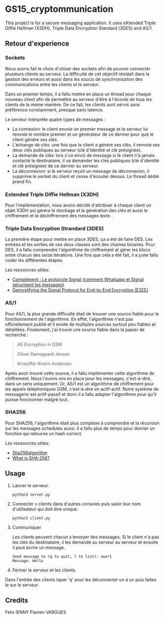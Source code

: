 # GS15_cryptommunication

This project is for a secure messaging application.
It uses eXtended Triple Diffie Hellman (X3DH), Triple Data Encryption Standard (3DES) and A5/1.

## Retour d'experience

### Sockets

Nous avons fait le choix d'utiiser des sockets afin de pouvoir connecter plusieurs clients au serveur. La difficulté de cet objectif résidait dans la gestion des erreurs et aussi dans les soucis de synchronisation des communications entre les clients et le serveur.

Dans un premier temps, il a fallu mettre en place un thread pour chaque nouveau client afin de permettre au serveur d'être à l'écoute de tous les clients de la même manière. De ce fait, les clients sont servis sans préférence constamment, presque  sans latence.

Le serveur interprête quatre types de messages :

- La connexion: le client envoie un premier message et le serveur lui renvoie le nombre premier et un générateur de ce dernier pour que le client génère ses clés.
- L'échange de clés: une fois que le client a généré ses clés, il renvoie ses deux clés publiques au serveur (clé d'identité et clé présignée).
- La demande de clés: lors s'un envoi de message si le client n'a jamais contacté le destinataire, il va demander les clés publiques (clé d'identité et clé présignée) de ce dernier au serveur.
- La déconnexion: si le serveur reçoit un message de déconnexion, il supprime le socket du client et cesse d'écouter dessus. Le thread dédié prend fin.

### Extended Triple Diffie Hellman (X3DH)

Pour l'implémentation, nous avons décidé d'attribuer à chaque client un objet X3DH qui gérera le stockage et la génération des clés et aussi le chiffrement et le déchiffrement des messages texte .  

### Triple Data Encryption Strandard (3DES)

La première étape pour mettre en place 3DES, ça a été de faire DES. Les entrées et les sorties de ces deux classes sont des chaines binaires. Pour DES, il a fallu comprendre l'algorithme de chiffrement et gérer les blocs entre chacun des seize itérations. Une fois que cela a été fait, il a juste fallu coder les différentes étapes.

Les ressources utiles:

- [Complément : Le protocole Signal (comment Whatsapp et Signal sécurisent les messages)](https://www.youtube.com/watch?v=6YVQOyhzGx4)
- [Demystifying the Signal Protocol for End-to-End Encryption (E2EE)](https://medium.com/@justinomora/demystifying-the-signal-protocol-for-end-to-end-encryption-e2ee-ad6a567e6cb4)

### A5/1

Pour A5/1, la plus grande difficulté était de trouver une source fiable pour le fonctionnement de l'algorithme. En effet, l'algorithme n'est pas officiellement publié et il existe de multiples sources surtout peu fiables et détaillées. Finalement, j'ai trouvé une source fiable dans la papier de recherche :
>A5 Encryption in GSM
>
>Oliver Damsgaard Jensen
>
>Kristoffer Alvern Andersen

Après avoir trouvé cette source, il a fallu implémenter cette algorithme de chiffrement. Nous l'avons mis en place pour les messages, c'est-à-dire, dans un sens uniquement. Or, A5/1 est un algorithme de chiffrement pour les appels téléphoniques GSM, c'est-à-dire en actif-actif. Notre système de messagerie est actif-passif et donc il a fallu adapter l'algorithme pour qu'il puisse fonctionner malgré tout.

### SHA256

Pour SHA256, l'algorithme était plus complexe à comprendre et la récursion sur les messages schedules aussi. Il a fallu plus de temps pour donner un fonction qui retourne un hash correct.

Les ressources utiles:

- [Sha256algorithm](https://sha256algorithm.com/)
- [What is SHA-256?](https://blog.boot.dev/cryptography/how-sha-2-works-step-by-step-sha-256/)

## Usage

1. Lancer le serveur.

    ```console
    python3 server.py
    ```

2. Connecter `n` clients dans d'autres consoles puis saisir leur nom d'utilisateur qui doit être unique.

    ```console
    python3 client.py
    ```

3. Communiquer

    Les clients peuvent chacun s'envoyer des messages.
    Si le client n'a pas les clés du destinataire, il les demande au serveur au serveur et ensuite il peut écrire un message.

    ```console
    Send message to (q to quit, l to list): user1
    Message: Hello
    ```

4. Fermer le serveur et les clients.

Dans l'entrée des clients taper 'q' pour les déconnecter un à un puis faites le sur le serveur.

## Credits

Felix IENNY
Flavien VARGUES
